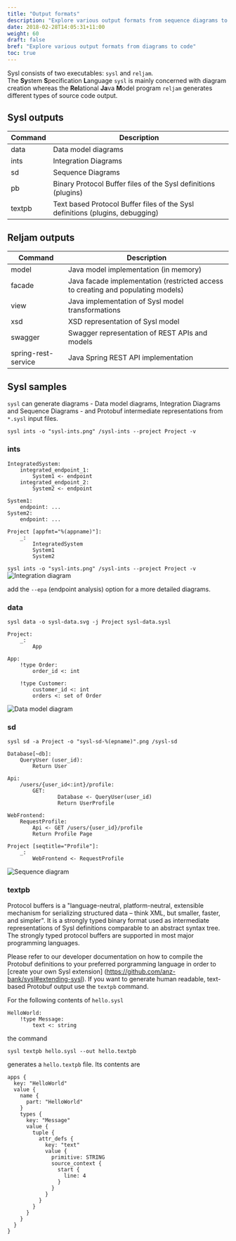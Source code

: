 ```yaml
---
title: "Output formats"
description: "Explore various output formats from sequence diagrams to Java code."
date: 2018-02-28T14:05:31+11:00
weight: 60
draft: false
bref: "Explore various output formats from diagrams to code"
toc: true
---
```


Sysl consists of two executables: `sysl` and `reljam`.</br> The **Sy**stem **S**pecification **L**anguage `sysl` is mainly concerned with diagram creation whereas the **Rel**ational **Ja**va **M**odel program `reljam` generates different types of source code output.

Sysl outputs
------------
| Command | Description |
|---------|-------------|
| data    | Data model diagrams |
| ints    | Integration Diagrams |
| sd      | Sequence Diagrams |
| pb      | Binary Protocol Buffer files of the Sysl definitions (plugins)    |
| textpb  | Text based Protocol Buffer files of the Sysl definitions (plugins, debugging) |

Reljam outputs
--------------
| Command | Description |
|---------|-------------|
| model   | Java model implementation (in memory) |
| facade  | Java facade implementation (restricted access to creating and populating models) |
| view    | Java implementation of Sysl model transformations|
| xsd     | XSD representation of Sysl model |
| swagger | Swagger representation of REST APIs and models |
| spring-rest-service | Java Spring REST API implementation |

Sysl samples
------------
`sysl` can generate diagrams - Data model diagrams, Integration Diagrams and Sequence Diagrams - and Protobuf intermediate representations from `*.sysl` input files.

`sysl ints -o "sysl-ints.png" /sysl-ints --project Project -v`

### ints
```
IntegratedSystem:
    integrated_endpoint_1:
        System1 <- endpoint
    integrated_endpoint_2:
        System2 <- endpoint

System1:
    endpoint: ...
System2:
    endpoint: ...

Project [appfmt="%(appname)"]:
    _:
        IntegratedSystem
        System1
        System2
```
`sysl ints -o "sysl-ints.png" /sysl-ints --project Project -v`
![Integration diagram](/img/sysl/simple-sysl-ints.svg)

add the `--epa` (endpoint analysis) option for a more detailed diagrams.


### data

`sysl data -o sysl-data.svg -j Project sysl-data.sysl`
```
Project:
    _:
        App

App:
    !type Order:
        order_id <: int

    !type Customer:
        customer_id <: int
        orders <: set of Order
```
![Data model diagram](/img/sysl/simple-sysl-data.svg)

### sd
`sysl sd -a Project -o "sysl-sd-%(epname)".png /sysl-sd`
```
Database[~db]:
    QueryUser (user_id):
        Return User

Api:
    /users/{user_id<:int}/profile:
        GET:
                Database <- QueryUser(user_id)
                Return UserProfile

WebFrontend:
    RequestProfile:
        Api <- GET /users/{user_id}/profile
        Return Profile Page

Project [seqtitle="Profile"]:
    _:
        WebFrontend <- RequestProfile
```
![Sequence diagram](/img/sysl/simple-sysl-sd.svg)

### textpb
Protocol buffers is a "language-neutral, platform-neutral, extensible mechanism for serializing structured data – think XML, but smaller, faster, and simpler". It is a strongly typed binary format used as intermediate representations of Sysl definitions comparable to an abstract syntax tree. The strongly typed protocol buffers are supported in most major programming languages.

Please refer to our developer documentation on how to compile the Protobuf definitions to your preferred porgramming language in order to [create your own Sysl extension]
(https://github.com/anz-bank/sysl#extending-sysl). If you want to generate human readable, text-based Protobuf output use the `textpb` command.

For the following contents of `hello.sysl`

```
HelloWorld:
    !type Message:
        text <: string
```

the command

	sysl textpb hello.sysl --out hello.textpb

generates a `hello.textpb` file. Its contents are

```
apps {
  key: "HelloWorld"
  value {
    name {
      part: "HelloWorld"
    }
    types {
      key: "Message"
      value {
        tuple {
          attr_defs {
            key: "text"
            value {
              primitive: STRING
              source_context {
                start {
                  line: 4
                }
              }
            }
          }
        }
      }
    }
  }
}
```


